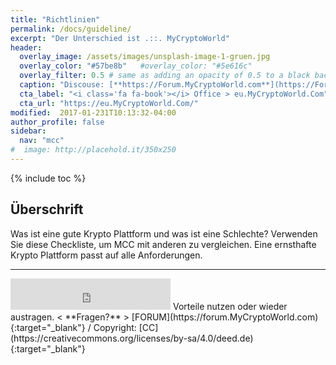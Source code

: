 ```yaml
---
title: "Richtlinien"
permalink: /docs/guideline/
excerpt: "Der Unterschied ist .::. MyCryptoWorld"
header:
  overlay_image: /assets/images/unsplash-image-1-gruen.jpg
  overlay_color: "#57be8b"   #overlay_color: "#5e616c"
  overlay_filter: 0.5 # same as adding an opacity of 0.5 to a black background
  caption: "Discouse: [**https://Forum.MyCryptoWorld.com**](https://Forum.MyCryptoWorld.com){:target='_blank'}"
  cta_label: "<i class='fa fa-book'></i> Office > eu.MyCryptoWorld.Com"
  cta_url: "https://eu.MyCryptoWorld.Com/"
modified:  2017-01-231T10:13:32-04:00
author_profile: false
sidebar:
  nav: "mcc"
#  image: http://placehold.it/350x250
---
```

{% include toc %}

## Überschrift

Was ist eine gute Krypto Plattform und was ist eine Schlechte?
Verwenden Sie diese Checkliste, um MCC mit anderen zu vergleichen. Eine ernsthafte Krypto Plattform passt auf alle Anforderungen. 

---
<iframe class="ktv2" src="https://klicktipp.s3.amazonaws.com/userimages/27858/forms/59928/1dw8zmpxz8z84a3.html" 
style="position:relative;display:inline-block;border:none;background:transparent none no-repeat scroll 0 0;margin:0;" width="256" height="50" scrolling="no"></iframe> 
Vorteile nutzen oder wieder austragen.  < **Fragen?** > [FORUM](https://forum.MyCryptoWorld.com){:target="_blank"} / Copyright: [CC](https://creativecommons.org/licenses/by-sa/4.0/deed.de){:target="_blank"}
